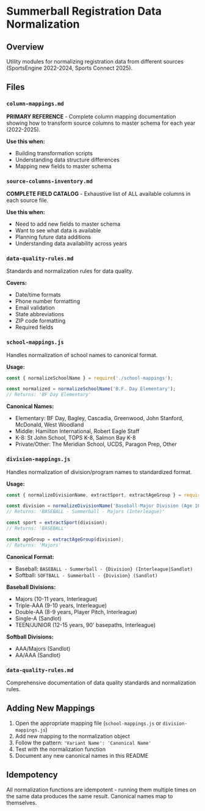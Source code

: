 # Summerball Registration Data Normalization

## Overview
Utility modules for normalizing registration data from different sources (SportsEngine 2022-2024, Sports Connect 2025).

## Files

### `column-mappings.md`
**PRIMARY REFERENCE** - Complete column mapping documentation showing how to transform source columns to master schema for each year (2022-2025).

**Use this when:**
- Building transformation scripts
- Understanding data structure differences
- Mapping new fields to master schema

### `source-columns-inventory.md`
**COMPLETE FIELD CATALOG** - Exhaustive list of ALL available columns in each source file.

**Use this when:**
- Need to add new fields to master schema
- Want to see what data is available
- Planning future data additions
- Understanding data availability across years

### `data-quality-rules.md`
Standards and normalization rules for data quality.

**Covers:**
- Date/time formats
- Phone number formatting
- Email validation
- State abbreviations
- ZIP code formatting
- Required fields

### `school-mappings.js`
Handles normalization of school names to canonical format.

**Usage:**
```javascript
const { normalizeSchoolName } = require('./school-mappings');

const normalized = normalizeSchoolName('B.F. Day Elementary');
// Returns: 'BF Day Elementary'
```

**Canonical Names:**
- Elementary: BF Day, Bagley, Cascadia, Greenwood, John Stanford, McDonald, West Woodland
- Middle: Hamilton International, Robert Eagle Staff
- K-8: St John School, TOPS K-8, Salmon Bay K-8
- Private/Other: The Meridian School, UCDS, Paragon Prep, Other

### `division-mappings.js`
Handles normalization of division/program names to standardized format.

**Usage:**
```javascript
const { normalizeDivisionName, extractSport, extractAgeGroup } = require('./division-mappings');

const division = normalizeDivisionName('Baseball-Major Division (Age 10-11)', 2025);
// Returns: 'BASEBALL - Summerball - Majors (Interleague)'

const sport = extractSport(division);
// Returns: 'BASEBALL'

const ageGroup = extractAgeGroup(division);
// Returns: 'Majors'
```

**Canonical Format:**
- Baseball: `BASEBALL - Summerball - {Division} (Interleague|Sandlot)`
- Softball: `SOFTBALL - Summerball - {Division} (Sandlot)`

**Baseball Divisions:**
- Majors (10-11 years, Interleague)
- Triple-AAA (9-10 years, Interleague)
- Double-AA (8-9 years, Player Pitch, Interleague)
- Single-A (Sandlot)
- TEEN/JUNIOR (12-15 years, 90' basepaths, Interleague)

**Softball Divisions:**
- AAA/Majors (Sandlot)
- AA/AAA (Sandlot)

### `data-quality-rules.md`
Comprehensive documentation of data quality standards and normalization rules.

## Adding New Mappings

1. Open the appropriate mapping file (`school-mappings.js` or `division-mappings.js`)
2. Add new mapping to the normalization object
3. Follow the pattern: `'Variant Name': 'Canonical Name'`
4. Test with the normalization function
5. Document any new canonical names in this README

## Idempotency
All normalization functions are idempotent - running them multiple times on the same data produces the same result. Canonical names map to themselves.
